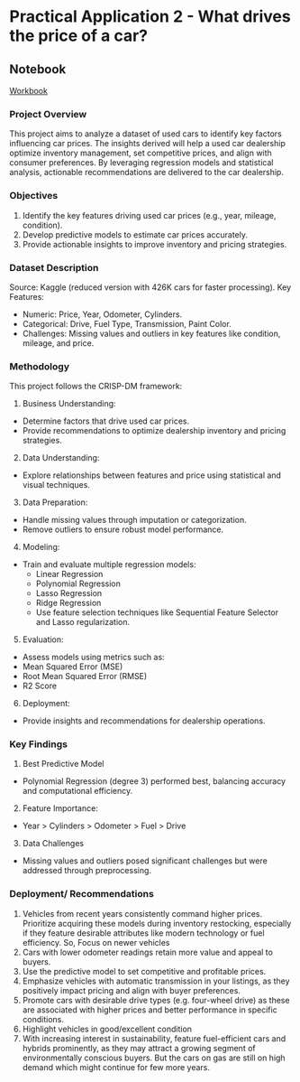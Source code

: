 # Practical Application 2 - What drives the price of a car?

## Notebook
[Workbook]([https://www.google.com](https://github.com/krupakmurthy/price_of_car/blob/main/prompt_II.ipynb)) 

### Project Overview
This project aims to analyze a dataset of used cars to identify key factors influencing car prices. The insights derived will help a used car dealership optimize inventory management, set competitive prices, and align with consumer preferences. By leveraging regression models and statistical analysis, actionable recommendations are delivered to the car dealership.

### Objectives
1. Identify the key features driving used car prices (e.g., year, mileage, condition).
2. Develop predictive models to estimate car prices accurately.
3. Provide actionable insights to improve inventory and pricing strategies.

### Dataset Description
Source: Kaggle (reduced version with 426K cars for faster processing).
Key Features:
- Numeric: Price, Year, Odometer, Cylinders.
- Categorical: Drive, Fuel Type, Transmission, Paint Color.
- Challenges: Missing values and outliers in key features like condition, mileage, and price.
  
### Methodology
This project follows the CRISP-DM framework:

1. Business Understanding:
- Determine factors that drive used car prices.
- Provide recommendations to optimize dealership inventory and pricing strategies.
  
2. Data Understanding:
- Explore relationships between features and price using statistical and visual techniques.
  
3. Data Preparation:
- Handle missing values through imputation or categorization.
- Remove outliers to ensure robust model performance.
  
4. Modeling:
- Train and evaluate multiple regression models:
  - Linear Regression
  - Polynomial Regression
  - Lasso Regression
  - Ridge Regression
  - Use feature selection techniques like Sequential Feature Selector and Lasso regularization.
    
5. Evaluation:
- Assess models using metrics such as:
- Mean Squared Error (MSE)
- Root Mean Squared Error (RMSE)
- R2 Score
  
6. Deployment:
- Provide insights and recommendations for dealership operations.

### Key Findings
1. Best Predictive Model
- Polynomial Regression (degree 3) performed best, balancing accuracy and computational efficiency.
2. Feature Importance:
- Year > Cylinders > Odometer > Fuel > Drive
3. Data Challenges
- Missing values and outliers posed significant challenges but were addressed through preprocessing.

### Deployment/ Recommendations
1. Vehicles from recent years consistently command higher prices. Prioritize acquiring these models during inventory restocking, especially if they feature desirable attributes like modern technology or fuel efficiency. So, Focus on newer vehicles
2. Cars with lower odometer readings retain more value and appeal to buyers.
3. Use the predictive model to set competitive and profitable prices.
4. Emphasize vehicles with automatic transmission in your listings, as they positively impact pricing and align with buyer preferences.
5. Promote cars with desirable drive types (e.g. four-wheel drive) as these are associated with higher prices and better performance in specific conditions.
6. Highlight vehicles in good/excellent condition
7. With increasing interest in sustainability, feature fuel-efficient cars and hybrids prominently, as they may attract a growing segment of environmentally conscious buyers. But the cars
   on gas are still on high demand which might continue for few more years.



